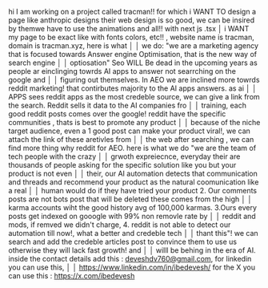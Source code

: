 hi I am working on a project called tracman!! for which i WANT TO design a page like anthropic designs their web design is so good, we can be insired by themwe have to use the animations and all!! with next js .tsx 
│   i WANT my page to be exact like with fonts colors, etc!! , website name is tracman, domain is tracman.xyz, here is what    │
│   we do: "we are a marketing agency that is focused towards Answer engine Optimisation, that is the new way of search engine              │
│   optiosation" Seo WILL Be dead in the upcoming years as people ar einclinging towrds AI apps to answer not searrching on the google and  │
│   figuring out themselves. In AEO we are inclined more towrds reddit marketing! that contirbutes majority to the AI apps answers. as ai   │
│   APPS sees reddit apps as the most credeble source, we can give a link from the search. Reddit sells it data to the AI companies fro     │
│   training, each good reddit posts comes over the google! reddit have the specific communities , thats is best to promote any product     │
│   because of the niche target audience, even a 1 good post can make your product viral!, we can attach the link of these aretivles from   │
│   the web after searching , we can find more thing why reddit for AEO. here is what we do "we are the team of tech people with the crazy  │
│   grwoth expreiecnce, everyday their are thousands of people asking for the specific solution like you but your product is not even       │
│   their, our AI automation detects that communication and threads and recommend your product as the natural coomunication like a real     │
│   human would do if they have tried your product 2. Our comments posts are not bots post that will be deleted these comes from the high   │
│   karma accounts wiht the good history avg of 100,000 karmas. 3.Ours every posts get indexed on gooogle with 99% non removle rate by      │
│   reddit and mods, if remved we didn't charge, 4. reddit is not able to detect our automation till now!, what a better and credeble tech  │
│   thant this"! we can search and add the credeble articles post to convince them to use us otherwise they will lack fast growth! and      │
│   willl be behing in the era of AI. inside the contact details add this : deveshdv760@gmail.com, for linkedin you can use this,           │
│   https://www.linkedin.com/in/ibedevesh/  for the X you can use this : https://x.com/ibedevesh 